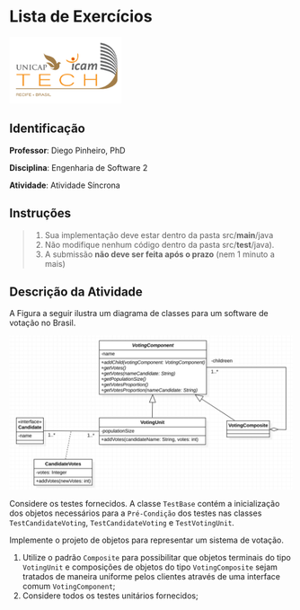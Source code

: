 # Lista de Exercícios
<img src="assets/images/Unicap_Icam_Tech-01.png" alt="drawing" width="200"/>

## Identificação
**Professor**: Diego Pinheiro, PhD

**Disciplina**: Engenharia de Software 2

**Atividade**: Atividade Síncrona 

## Instruções 
> 1. Sua implementação deve estar dentro da pasta src/**main**/java 
> 2. Não modifique nenhum código dentro da pasta src/**test**/java).
> 3. A submissão **não deve ser feita após o prazo** (nem 1 minuto a mais)

## Descrição da Atividade
A Figura a seguir ilustra um diagrama de classes para um software de votação no Brasil.

<img src="assets/images/sincrona.png" alt="drawing" width="800"/>

Considere os testes fornecidos. A classe `TestBase` contém a inicialização dos objetos necessários para a `Pré-Condição` dos testes nas classes `TestCandidateVoting`, `TestCandidateVoting` e `TestVotingUnit`.

Implemente o projeto de objetos para representar um sistema de votação. 
1. Utilize o padrão `Composite` para possibilitar que objetos terminais do tipo `VotingUnit` e composições de objetos do tipo `VotingComposite` sejam tratados de maneira uniforme pelos clientes através de uma interface comum `VotingComponent`;
2. Considere todos os testes unitários fornecidos; 
